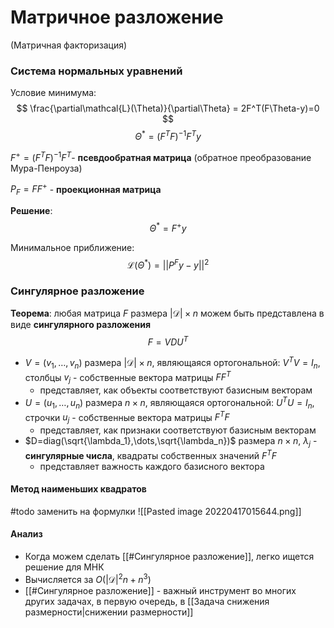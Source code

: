# Матричное разложение

(Матричная факторизация)

### Система нормальных уравнений

Условие минимума:
$$
\frac{\partial\mathcal{L}(\Theta)}{\partial\Theta} = 2F^T(F\Theta-y)=0
$$
$$ \Theta^* = (F^TF)^{-1}F^Ty $$

$F^+=(F^TF)^{-1}F^T$- **псевдообратная матрица** (обратное преобразование Мура-Пенроуза)

$P_F = FF^+$ - **проекционная матрица**

**Решение**:
$$ \Theta^* = F^+y $$

Минимальное приближение:
$$ \mathcal{L}(\Theta^*) = ||P^Fy-y||^2 $$

### Сингулярное разложение

**Теорема**: любая матрица $F$ размера $|\mathcal{D}| \times n$ можем быть представлена в виде **сингулярного разложения**
$$
F = VDU^T
$$

* $V = (v_1,\dots,v_n)$ размера $|\mathcal{D}| \times n$,  являющаяся ортогональной: $V^TV = I_n$, столбцы $v_j$ - собственные вектора матрицы $FF^T$
	* представляет, как объекты соответствуют базисным векторам
* $U = (u_1,\dots,u_n)$ размера $n\times n$, являющаяся ортогональной: $U^TU=I_n$, строчки $u_j$ - собственные вектора матрицы $F^TF$
	* представляет, как признаки соответствуют базисным векторам
* $D=diag(\sqrt{\lambda_1},\dots,\sqrt{\lambda_n})$ размера $n\times n$, $\lambda_j$ - **сингулярные числа**, квадраты собственных значений $F^TF$
	* представляет важность каждого базисного вектора


#### Метод наименьших квадратов
#todo заменить на формулки
![[Pasted image 20220417015644.png]]

#### Анализ
* Когда можем сделать [[#Сингулярное разложение]], легко ищется решение для МНК
* Вычисляется за $O(|\mathcal{D}|^2n+n^3)$
* [[#Сингулярное разложение]] - важный инструмент во многих других задачах, в первую очередь, в [[Задача снижения размерности|снижении размерности]]